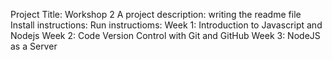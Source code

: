 Project Title: Workshop 2
A project description: writing the readme file
Install instructions: 
Run instructioms:
Week 1: Introduction to Javascript and Nodejs
Week 2: Code Version Control with Git and GitHub
Week 3: NodeJS as a Server
